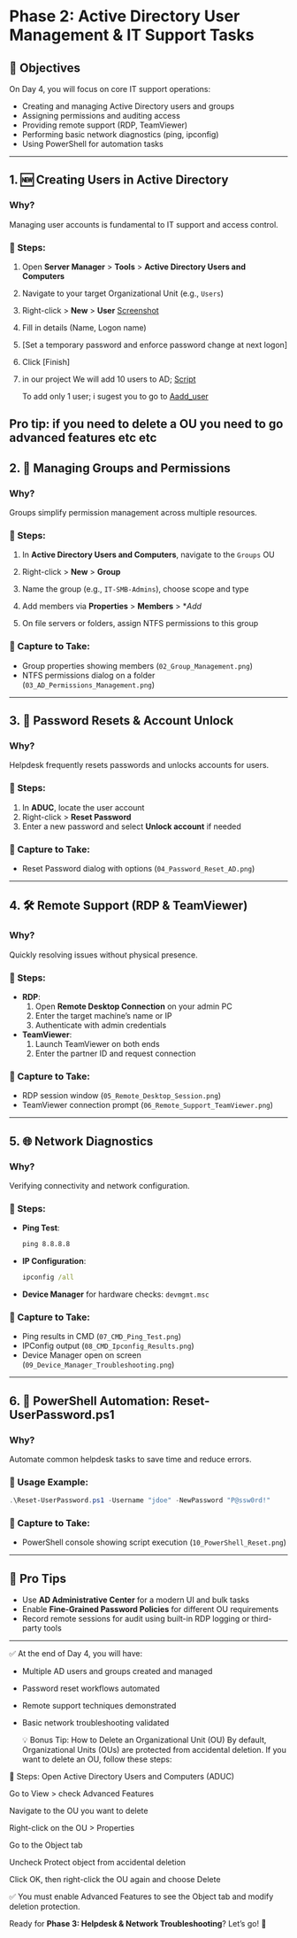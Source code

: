 # Phase 2: Active Directory User Management & IT Support Tasks

## 🎯 Objectives
On Day 4, you will focus on core IT support operations:
- Creating and managing Active Directory users and groups
- Assigning permissions and auditing access
- Providing remote support (RDP, TeamViewer)
- Performing basic network diagnostics (ping, ipconfig)
- Using PowerShell for automation tasks

---

## 1. 🆕 Creating Users in Active Directory
### Why?
Managing user accounts is fundamental to IT support and access control.

### 🔧 Steps:
1. Open **Server Manager** > **Tools** > **Active Directory Users and Computers**
2. Navigate to your target Organizational Unit (e.g., `Users`)
3. Right-click > **New** > **User** [Screenshot](https://github.com/AliChoukatli/CyberShield-Enterprise/blob/main/Screenshots/Phase%202/AD_User_01.png)
4. Fill in details (Name, Logon name) 
5. [Set a temporary password and enforce password change at next logon]
6. Click [Finish]
7. in our project We will add 10 users to AD; [Script](https://github.com/AliChoukatli/CyberShield-Enterprise/blob/main/IT_Support/PowerShell_Script/ADD_10.ps1)
   
   To add only 1 user; i sugest you to go to [Aadd_user](https://github.com/AliChoukatli/CyberShield-Enterprise/blob/main/IT_Support/PowerShell_Script/ADD_10.ps1)
  
Pro tip: if you need to delete a OU you need to go advanced features etc etc
---

## 2. 👥 Managing Groups and Permissions
### Why?
Groups simplify permission management across multiple resources.

### 🔧 Steps:
1. In **Active Directory Users and Computers**, navigate to the `Groups` OU
2. Right-click > **New** > **Group**
3. Name the group (e.g., `IT-SMB-Admins`), choose scope and type
4. Add members via **Properties** > **Members** > **Add* 

5. On file servers or folders, assign NTFS permissions to this group

### 📸 Capture to Take:
- Group properties showing members (`02_Group_Management.png`)
- NTFS permissions dialog on a folder (`03_AD_Permissions_Management.png`)

---

## 3. 🔄 Password Resets & Account Unlock
### Why?
Helpdesk frequently resets passwords and unlocks accounts for users.

### 🔧 Steps:
1. In **ADUC**, locate the user account
2. Right-click > **Reset Password**
3. Enter a new password and select **Unlock account** if needed

### 📸 Capture to Take:
- Reset Password dialog with options (`04_Password_Reset_AD.png`)

---

## 4. 🛠️ Remote Support (RDP & TeamViewer)
### Why?
Quickly resolving issues without physical presence.

### 🔧 Steps:
- **RDP**:
  1. Open **Remote Desktop Connection** on your admin PC
  2. Enter the target machine’s name or IP
  3. Authenticate with admin credentials
- **TeamViewer**:
  1. Launch TeamViewer on both ends
  2. Enter the partner ID and request connection

### 📸 Capture to Take:
- RDP session window (`05_Remote_Desktop_Session.png`)
- TeamViewer connection prompt (`06_Remote_Support_TeamViewer.png`)

---

## 5. 🌐 Network Diagnostics
### Why?
Verifying connectivity and network configuration.

### 🔧 Steps:
- **Ping Test**:
  ```cmd
  ping 8.8.8.8
  ```
- **IP Configuration**:
  ```cmd
  ipconfig /all
  ```
- **Device Manager** for hardware checks: `devmgmt.msc`

### 📸 Capture to Take:
- Ping results in CMD (`07_CMD_Ping_Test.png`)
- IPConfig output (`08_CMD_Ipconfig_Results.png`)
- Device Manager open on screen (`09_Device_Manager_Troubleshooting.png`)

---

## 6. 🔧 PowerShell Automation: Reset-UserPassword.ps1
### Why?
Automate common helpdesk tasks to save time and reduce errors.

### 🧰 Usage Example:
```powershell
.\Reset-UserPassword.ps1 -Username "jdoe" -NewPassword "P@ssw0rd!"
```

### 📸 Capture to Take:
- PowerShell console showing script execution (`10_PowerShell_Reset.png`)

---

## 🧠 Pro Tips
- Use **AD Administrative Center** for a modern UI and bulk tasks
- Enable **Fine-Grained Password Policies** for different OU requirements
- Record remote sessions for audit using built-in RDP logging or third-party tools

---

✅ At the end of Day 4, you will have:
- Multiple AD users and groups created and managed
- Password reset workflows automated
- Remote support techniques demonstrated
- Basic network troubleshooting validated

  💡 Bonus Tip: How to Delete an Organizational Unit (OU)
By default, Organizational Units (OUs) are protected from accidental deletion. If you want to delete an OU, follow these steps:

🔧 Steps:
Open Active Directory Users and Computers (ADUC)

Go to View > check Advanced Features

Navigate to the OU you want to delete

Right-click on the OU > Properties

Go to the Object tab

Uncheck Protect object from accidental deletion

Click OK, then right-click the OU again and choose Delete

✅ You must enable Advanced Features to see the Object tab and modify deletion protection.



Ready for **Phase 3: Helpdesk & Network Troubleshooting**? Let’s go! 🚀


